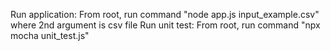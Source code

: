 Run application:
From root, run command "node app.js input_example.csv" where 2nd argument is csv file
Run unit test:
From root, run command "npx mocha unit_test.js"